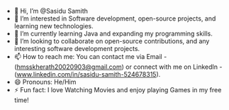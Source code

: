 - 👋 Hi, I’m @Sasidu Samith 
- 👀 I’m interested in Software development, open-source projects, and learning new technologies.
- 🌱 I’m currently learning Java and expanding my programming skills.
- 💞️ I’m looking to collaborate on open-source contributions, and any interesting software development projects.
- 📫 How to reach me: You can contact me via Email - (hmsskherath20020903@gmail.com) or connect with me on LinkedIn - (www.linkedin.com/in/sasidu-samith-524678315).
- 😄 Pronouns: He/Him
- ⚡ Fun fact: I love Watching Movies and enjoy playing Games in my free time!

<!---
HMSSKHerath/HMSSKHerath is a ✨ special ✨ repository because its `README.md` (this file) appears on your GitHub profile.
You can click the Preview link to take a look at your changes.
--->
